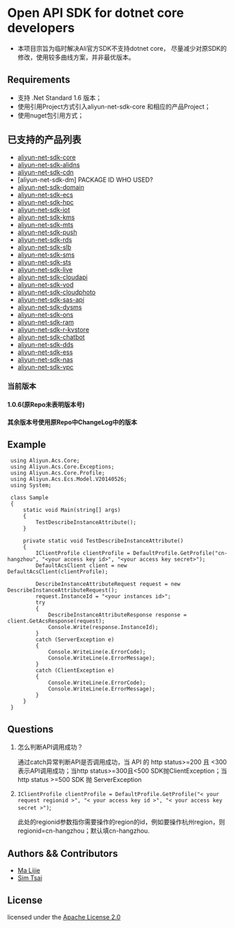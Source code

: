 # Open API SDK for dotnet core developers
- 本项目宗旨为临时解决Ali官方SDK不支持dotnet core， 尽量减少对原SDK的修改，使用较多曲线方案，并非最优版本。

## Requirements

- 支持 .Net Standard 1.6 版本；
- 使用引用Project方式引入aliyun-net-sdk-core 和相应的产品Project；
- 使用nuget包引用方式；

## 已支持的产品列表
- [aliyun-net-sdk-core](https://www.nuget.org/packages/aliyun-net-sdk-core/)
- [aliyun-net-sdk-alidns](https://www.nuget.org/packages/aliyun-net-sdk-alidns/)
- [aliyun-net-sdk-cdn](https://www.nuget.org/packages/aliyun-net-sdk-cdn/)
- [aliyun-net-sdk-dm] PACKAGE ID WHO USED?
- [aliyun-net-sdk-domain](https://www.nuget.org/packages/aliyun-net-sdk-domain/)
- [aliyun-net-sdk-ecs](https://www.nuget.org/packages/aliyun-net-sdk-ecs/)
- [aliyun-net-sdk-hpc](https://www.nuget.org/packages/aliyun-net-sdk-hpc/)
- [aliyun-net-sdk-iot](https://www.nuget.org/packages/aliyun-net-sdk-iot/)
- [aliyun-net-sdk-kms](https://www.nuget.org/packages/aliyun-net-sdk-kms/)
- [aliyun-net-sdk-mts](https://www.nuget.org/packages/aliyun-net-sdk-mts/)
- [aliyun-net-sdk-push](https://www.nuget.org/packages/aliyun-net-sdk-push/)
- [aliyun-net-sdk-rds](https://www.nuget.org/packages/aliyun-net-sdk-rds/)
- [aliyun-net-sdk-slb](https://www.nuget.org/packages/aliyun-net-sdk-slb/)
- [aliyun-net-sdk-sms](https://www.nuget.org/packages/aliyun-net-sdk-sms/)
- [aliyun-net-sdk-sts](https://www.nuget.org/packages/aliyun-net-sdk-sts/)
- [aliyun-net-sdk-live](https://www.nuget.org/packages/aliyun-net-sdk-live/)
- [aliyun-net-sdk-cloudapi](https://www.nuget.org/packages/aliyun-net-sdk-cloudapi/)
- [aliyun-net-sdk-vod](https://www.nuget.org/packages/aliyun-net-sdk-vod/)
- [aliyun-net-sdk-cloudphoto](https://www.nuget.org/packages/aliyun-net-sdk-cloudphoto/)
- [aliyun-net-sdk-sas-api](https://www.nuget.org/packages/aliyun-net-sdk-sas-api/)
- [aliyun-net-sdk-dysms](https://www.nuget.org/packages/aliyun-net-sdk-dysms/)
- [aliyun-net-sdk-ons](https://www.nuget.org/packages/aliyun-net-sdk-ons/)
- [aliyun-net-sdk-ram](https://www.nuget.org/packages/aliyun-net-sdk-ram/)
- [aliyun-net-sdk-r-kvstore](https://www.nuget.org/packages/aliyun-net-sdk-r-kvstore/)
- [aliyun-net-sdk-chatbot](https://www.nuget.org/packages/aliyun-net-sdk-chatbot/)
- [aliyun-net-sdk-dds](https://www.nuget.org/packages/aliyun-net-sdk-dds/)
- [aliyun-net-sdk-ess](https://www.nuget.org/packages/aliyun-net-sdk-ess/)
- [aliyun-net-sdk-nas](https://www.nuget.org/packages/aliyun-net-sdk-nas/)
- [aliyun-net-sdk-vpc](https://www.nuget.org/packages/aliyun-net-sdk-vpc/)

### 当前版本
#### 1.0.6(原Repo未表明版本号)
#### 其余版本号使用原Repo中ChangeLog中的版本

## Example
   ```CSharp
    using Aliyun.Acs.Core;
    using Aliyun.Acs.Core.Exceptions;
    using Aliyun.Acs.Core.Profile;
    using Aliyun.Acs.Ecs.Model.V20140526;
    using System;
     
    class Sample
    {
        static void Main(string[] args)
        {
            TestDescribeInstanceAttribute();
        }
        
        private static void TestDescribeInstanceAttribute()
        {
            IClientProfile clientProfile = DefaultProfile.GetProfile("cn-hangzhou", "<your access key id>", "<your access key secret>");
            DefaultAcsClient client = new DefaultAcsClient(clientProfile);
            
            DescribeInstanceAttributeRequest request = new DescribeInstanceAttributeRequest();
            request.InstanceId = "<your instances id>";
            try
            {
                DescribeInstanceAttributeResponse response = client.GetAcsResponse(request);
                Console.Write(response.InstanceId);
            }
            catch (ServerException e)
            {
                Console.WriteLine(e.ErrorCode);
                Console.WriteLine(e.ErrorMessage);
            }
            catch (ClientException e)
            {
                Console.WriteLine(e.ErrorCode);
                Console.WriteLine(e.ErrorMessage);
            }
        }
    }
   ```

## Questions

1. 怎么判断API调用成功？

	通过catch异常判断API是否调用成功，当 API 的 http status>=200 且 <300 表示API调用成功；当http status>=300且<500 SDK抛ClientException；当http status >=500 SDK 抛 ServerException

2. `IClientProfile clientProfile = DefaultProfile.GetProfile("< your request regionid >", "< your access key id >", "< your access key secret >")`;

	此处的regionid参数指你需要操作的region的id，例如要操作杭州region，则regionid=cn-hangzhou；默认填cn-hangzhou.



## Authors && Contributors

- [Ma Lijie](https://github.com/malijiefoxmail)
- [Sim Tsai](https://github.com/simhgd)

## License

licensed under the [Apache License 2.0](https://www.apache.org/licenses/LICENSE-2.0.html)
